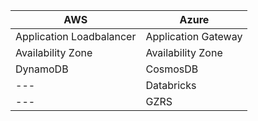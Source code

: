 | AWS	                 | Azure                            |
| ------------------------ | -----------------------------|
| Application Loadbalancer | Application Gateway          |
| Availability Zone        | Availability Zone            |
| DynamoDB                 | CosmosDB                     |
| ---                      | Databricks                   |
| ---                      | GZRS                         |
